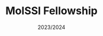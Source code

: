 ---
title: MolSSI Fellowship
summary: A 12-month Software Fellowship from the Molecular Sciences Software Insititute for developing a platform for incremental ensemble docking.
tags:
  - Fellowships
date: '2023/2024'

# Optional external URL for project (replaces project detail page).
external_link: https://molssi.org/fellowship/molssis-new-software-fellows/

---